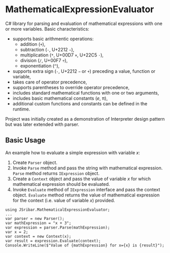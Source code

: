# MathematicalExpressionEvaluator
C# library for parsing and evaluation of mathematical expressions with one or more variables. Basic characteristics: 
* supports basic arithmentic operations: 
    * addition (<code>+</code>), 
    * subtraction (<code>-</code>, U+2212 <code>−</code>), 
    * multiplication (<code>*</code>, U+00D7 <code>×</code>, U+22C5 <code>⋅</code>), 
    * division (<code>/</code>, U+00F7 <code>÷</code>), 
    * exponentiation (<code>^</code>), 
* supports extra sign (<code>-</code>, U+2212 <code>−</code> or <code>+</code>) preceding a value, function or variable,
* takes care of operator precedence, 
* supports parentheses to override operator precedence, 
* includes standard mathematical functions with one or two arguments,
* includes basic mathematical constants (_e_, π),
* additional custom functions and constants can be defined in the runtime.

Project was initially created as a demonstration of Interpreter design pattern but was later extended with parser.

## Basic Usage
An example how to evaluate a simple expression with variable _x_:
1. Create <code>Parser</code> object.
2. Invoke <code>Parse</code> method and pass the string with mathematical expression. <code>Parse</code> method returns <code>IExpression</code> object.
3. Create a <code>Context</code> object and pass the value of variable _x_ for which mathematical expression should be evaluated.
3. Invoke <code>Evaluate</code> method of <code>IExpression</code> interface and pass the context object. <code>Evaluate</code> method returns the value of mathematical expression for the context (i.e. value of variable _x_) provided.
```
using JSribar.MathematicalExpressionEvaluator;
...
var parser = new Parser();
var mathExpression = "x + 3";
var expression = parser.Parse(mathExpression);
var x = 2;
var context = new Context(x); 
var result = expression.Evaluate(context);
Console.WriteLine($"Value of {mathExpression} for x={x} is {result}");
```
